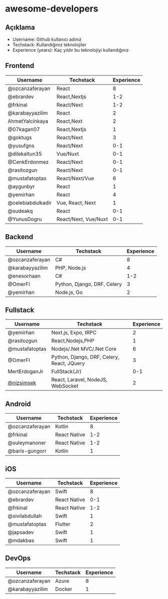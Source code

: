 # awesome-developers

## Açıklama

- Username: Github kullanıcı adınız
- Techstack: Kullandığınız teknolojiler
- Experience (years): Kaç yıldır bu teknolojiyi kullandığınız


## Frontend
| Username        | Techstack    | Experience |
|-----------------|--------------| ---------- |
| @ozcanzaferayan | React        | 8          |
| @ebrardev       | React,Nextjs | 1-2     |
| @frkinal        | React/Next| 1-2        |
| @karabayyazilim | React     | 2          |
| AhmetYalcinkaya | React,Next   | 2         |
| @07kagan07      | React,Nextjs | 1        |
| @goktugs        | React/Next   | 3         |
| @yusufgns       | React/Next   | 0-1        |
| @dilekaltun35   | Vue/Nuxt     | 0-1        |
| @CenkErdonmez   | React/Next| 0-1        |
| @rasitozgun | React/Next | 0-1        |
| @mustafatoptas  | React/Next/Vue| 6          |
| @aygunbyr       | React     | 1          |
| @yemirhan       | React     | 4          |
|@celebiabdulkadir|Vue, React, Next | 1     |
| @sudeakq        | React        | 0-1        |
| @YunusDogru   | React/Next, Vue/Nuxt| 0-1|


## Backend
| Username        | Techstack | Experience |
| --------------- | --------- | ---------- |
| @ozcanzaferayan | C#        | 8          |
| @karabayyazilim | PHP, Node.js | 4       |
| @enesorhaan     | C#        | 1-2        |
| @OmerFI         | Python, Django, DRF, Celery | 3 |
| @yemirhan       | Node.js, Go      | 2    |

## Fullstack

| Username        | Techstack    | Experience |
| --------------- | ------------ | ---------- 
| @yemirhan | Next.js, Expo, tRPC | 2       |
| @rasitozgun        | React,Nodejs,PHP | 1          |
| @mustafatoptas  | Nodejs/.Net MVC/.Net Core | 6          |
| @OmerFI         | Python, Django, DRF, Celery, React, JQuery | 3 |
| MertErdoganJr   | FullStack(Jr)  | 0-1 |
| [@nizsimsek](https://github.com/nizsimsek) | React, Laravel, NodeJS, WebSocket | 2 |

## Android
| Username        | Techstack | Experience |
| --------------- | --------- | ---------- |
| @ozcanzaferayan | Kotlin    | 8          |
| @frkinal        | React Native| 1-2      |
| @suleymanoner   | React Native | 1-2     |
| @baris-gungorr  | Kotlin     |  1         |

## iOS
| Username        | Techstack  | Experience |
| --------------- | ---------- | ---------- |
| @ozcanzaferayan | Swift      | 8          |
| @ebrardev       | React Native | 0-1      |
| @frkinal        | React Native | 1-2      |
| @sivilabdullah  | Swift      | 1          |
| @mustafatoptas  | Flutter | 2             |
| @japsadev       | Swift      | 1          |
| @mdakbas        | Swift      | 1          |

## DevOps
| Username        | Techstack  | Experience |
| --------------- | ---------- | ---------- |
| @ozcanzaferayan | Azure      | 8          |
| @karabayyazilim | Docker     | 1          |
